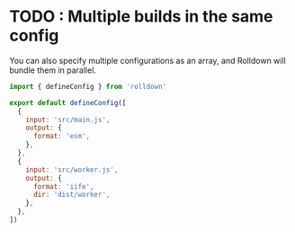 # TODO : Multiple builds in the same config

You can also specify multiple configurations as an array, and Rolldown will bundle them in parallel.

```js [rolldown.config.js]
import { defineConfig } from 'rolldown'

export default defineConfig([
  {
    input: 'src/main.js',
    output: {
      format: 'esm',
    },
  },
  {
    input: 'src/worker.js',
    output: {
      format: 'iife',
      dir: 'dist/worker',
    },
  },
])
```
